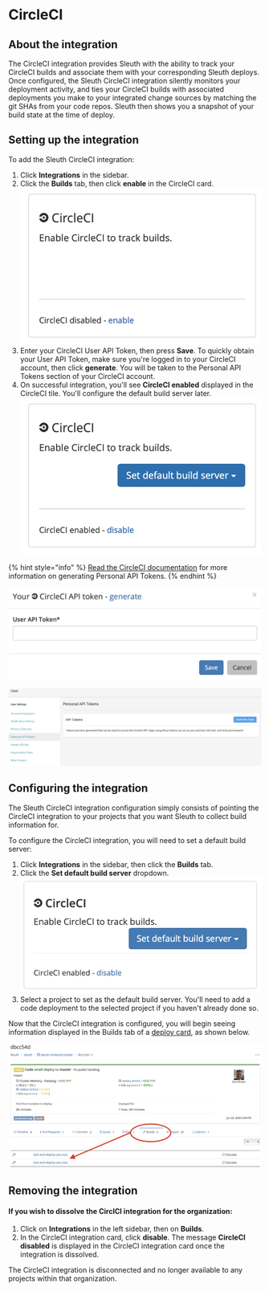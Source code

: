 # CircleCI

## About the integration

The CircleCI integration provides Sleuth with the ability to track your CircleCI builds and associate them with your corresponding Sleuth deploys. Once configured, the Sleuth CircleCI integration silently monitors your deployment activity, and ties your CircleCI builds with associated deployments you make to your integrated change sources by matching the git SHAs from your code repos. Sleuth then shows you a snapshot of your build state at the time of deploy. 

## Setting up the integration

To add the Sleuth CircleCI integration:

1. Click **Integrations** in the sidebar.
2. Click the **Builds** tab, then click **enable** in the CircleCI card.   ![](../../.gitbook/assets/circleci-disabled.png) 
3. Enter your CircleCI User API Token, then press **Save**. To quickly obtain your User API Token, make sure you're logged in to your CircleCI account, then click **generate**. You will be taken to the Personal API Tokens section of your CircleCI account. 
4. On successful integration, you'll see **CircleCI enabled** displayed in the CircleCI tile. You'll  configure the default build server later.  ![](../../.gitbook/assets/circleci-enabled.png) 

{% hint style="info" %}
[Read the CircleCI documentation](https://circleci.com/docs/2.0/managing-api-tokens/#creating-a-personal-api-token) for more information on generating Personal API Tokens. 
{% endhint %}

![Sleuth CircleCI Personal API Token entry dialog](../../.gitbook/assets/circleci-api-token-entry.png)

![Generate a new CircleCI Personal API Token in your CircleCI User settings](../../.gitbook/assets/circleci-user-api-token-generate.png)

## Configuring the integration

The Sleuth CircleCI integration configuration simply consists of pointing the CircleCI integration to your projects that you want Sleuth to collect build information for. 

To configure the CircleCI integration, you will need to set a default build server: 

1. Click **Integrations** in the sidebar, then click the **Builds** tab. 
2. Click the **Set default build server** dropdown.   ![](../../.gitbook/assets/circleci-integration-enabled.png) 
3. Select a project to set as the default build server. You'll need to add a code deployment to the selected project if you haven't already done so. 

Now that the CircleCI integration is configured, you will begin seeing information displayed in the Builds tab of a [deploy card](../../dashboard.md), as shown below. 

![](../../.gitbook/assets/circleci-sha-builds-tab%20%281%29.png)

## Removing the integration

#### If you wish to dissolve the CirclCI integration for the organization: 

1. Click on **Integrations** in the left sidebar, then on **Builds**. 
2. In the CircleCI integration card, click **disable**. The message **CircleCI disabled** is displayed in the CircleCI integration card once the integration is dissolved.

The CircleCI integration is disconnected and no longer available to any projects within that organization.

